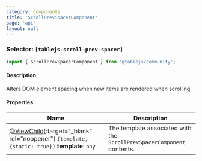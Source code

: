 ```yaml
---
category: Components
title: 'ScrollPrevSpacerComponent'
page: 'api'
layout: null
---
```


### Selector: `[tablejs-scroll-prev-spacer]`
```typescript
import { ScrollPrevSpacerComponent } from '@tablejs/community';
```

#### Description:

Alters DOM element spacing when new items are rendered when scrolling.

#### Properties:

| Name          | Description   |
| ------------- | ------------- |
| [@ViewChild](https://angular.io/api/core/ViewChild){:target="_blank" rel="noopener"} `(template, {static: true})` **template**: `any` | The template associated with the `ScrollPrevSpacerComponent` contents. | 